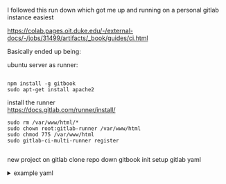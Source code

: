 I followed this run down which got me up and running on a personal gitlab instance easiest  

https://colab.pages.oit.duke.edu/-/external-docs/-/jobs/31499/artifacts/_book/guides/ci.html

Basically ended up being:

ubuntu server as runner:
```

npm install -g gitbook
sudo apt-get install apache2
```  
install the runner  
https://docs.gitlab.com/runner/install/   
```
sudo rm /var/www/html/*
sudo chown root:gitlab-runner /var/www/html
sudo chmod 775 /var/www/html
sudo gitlab-ci-multi-runner register


```




new project on gitlab
clone repo down
gitbook init
setup gitlab yaml
<details>
<summary>example yaml</summary>
<br>
```
image: node:6

build:
    stage: build
    artifacts:
        paths:
         - _book
    script: 
     - npm install gitbook-cli && node node_modules/gitbook-cli/bin/gitbook.js build
    tags:
     - build-capable

test:
    stage: test
    script: 
     - echo "no tests."
    tags:
     - test-capable

deploy:
    stage: deploy
    script:
     - rm -rf /var/www/html/*
     - cd _book
     - cp -rf . /var/www/html
     - echo "this is where it'll distribute itself wherever is necessary!"
    tags:
     - deploy-capable
    only: 
     - master
```
</details>


To work locally with this project, you'll have to follow the steps below:

```  
curl -o- https://raw.githubusercontent.com/nvm-sh/nvm/v0.39.1/install.sh | bash
nvm install 9
npm install gitbook-cli -g  
```  
clone this repo and cd into it  
```  
gitbook build  
gitbook serve  
```

## To edit or add pages
create a new folder per post
add readme or just content

images should use an img src tag to avoid issues
```
<img src="relative_path" alt="img"/>
```




https://gitlab.com/pages/gitbook   
https://docs.gitlab.com/runner/install/